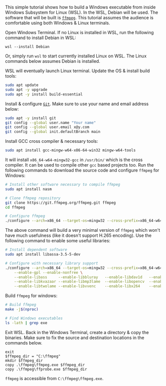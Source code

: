 This simple tutorial shows how to build a Windows executable from inside Windows Subsystem for Linux (WSL). In the WSL, Debian will be used.
The software that will be built is [`ffmpeg`](https://ffmpeg.org/). This tutorial assumes the audience is comfortable using both Windows &
Linux terminals.

Open Windows Terminal. If no Linux is installed in WSL, run the following command to install Debian in WSL:

```terminal
wsl --install Debian
```

Or, simply run `wsl` to start currently installed Linux on WSL. The Linux commands below assumes Debian is installed.

WSL will eventually launch Linux terminal. Update the OS & install build tools:

```bash
sudo apt update
sudo apt -y upgrade
sudo apt -y install build-essential
```

Install & configure [`Git`](https://git-scm.com/). Make sure to use your name and email address below:

```bash
sudo apt -y install git
git config --global user.name "Your name"
git config --global user.email x@y.com
git config --global init.defaultBranch main
```

Install GCC cross compiler & necessary tools:

```bash
sudo apt install gcc-mingw-w64-x86-64-win32 mingw-w64-tools
```

It will install `x86_64-w64-mingw32-gcc` in `/usr/bin/` which is the cross compiler. It can be used to compile other `gcc` based projects too. Run the
following commands to download the source code and configure `ffmpeg` for Windows:

```bash
# Install other software necessary to compile ffmpeg
sudo apt install nasm

# Clone ffmpeg repository
git clone https://git.ffmpeg.org/ffmpeg.git ffmpeg
cd ffmpeg

# Configure ffmpeg
./configure --arch=x86_64 --target-os=mingw32 --cross-prefix=x86_64-w64-mingw32-
```

The above command will build a very minimal version of `ffmpeg` which won't have much usefulness (like it doesn't support H.265 encoding). Use the
following command to enable some useful libraries:

```bash
# Install dependent software
sudo apt install libassa-3.5-5-dev

# Configure with necessary library support
./configure --arch=x86_64 --target-os=mingw32 --cross-prefix=x86_64-w64-mingw32- \
    --enable-gpl --enable-nonfree \
    --enable-libass     --enable-libbluray   --enable-libdav1d   --enable-libdavs2     --enable-libfdk-aac \
    --enable-libkvazaar --enable-libmp3lame  --enable-libopencv  --enable-libopenh264  --enable-librav1e \
    --enable-libtwolame --enable-libvvenc    --enable-libx264    --enable-libx265      --enable-openssl
```

Build `ffmpeg` for windows:

```bash
# Build ffmpeg
make -j$(nproc)

# Find Windows executables
ls -lath | grep exe
```

Exit WSL. Back in the Windows Terminal, create a directory & copy the binaries. Make sure to fix the source and destination locations in the commands
below.

```terminal
exit
$ffmpeg_dir = "C:\ffmpeg"
mkdir $ffmpeg_dir
copy .\ffmpeg\ffmpeg.exe $ffmpeg_dir
copy .\ffmpeg\ffprobe.exe $ffmpeg_dir
```

`ffmpeg` is accessible from `C:\ffmpeg\ffmpeg.exe`.
